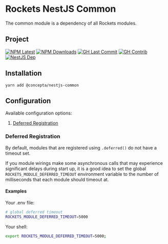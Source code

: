 # Rockets NestJS Common

The common module is a dependency of all Rockets modules.

## Project

[![NPM Latest](https://img.shields.io/npm/v/@concepta/nestjs-common)](https://www.npmjs.com/package/@concepta/nestjs-common)
[![NPM Downloads](https://img.shields.io/npm/dw/@conceptadev/nestjs-common)](https://www.npmjs.com/package/@concepta/nestjs-common)
[![GH Last Commit](https://img.shields.io/github/last-commit/conceptadev/rockets?logo=github)](https://github.com/conceptadev/rockets)
[![GH Contrib](https://img.shields.io/github/contributors/conceptadev/rockets?logo=github)](https://github.com/conceptadev/rockets/graphs/contributors)
[![NestJS Dep](https://img.shields.io/github/package-json/dependency-version/conceptadev/rockets/@nestjs/common?label=NestJS&logo=nestjs&filename=packages%2Fnestjs-common%2Fpackage.json)](https://www.npmjs.com/package/@nestjs/common)

## Installation

`yarn add @concepta/nestjs-common`

## Configuration

Available configuration options:

1. [Deferred Registration](#deferred-registration)

### Deferred Registration

By default, modules that are registered using `.deferred()` do not have a timeout set.

If you module wirings make some asynchronous calls that may experience significant delays during start up,
it is a good idea to set the global `ROCKETS_MODULE_DEFERRED_TIMEOUT` environment variable to the number of
milliseconds that each module should timeout at.

#### Examples

Your .env file:

```zsh
# global deferred timeout
ROCKETS_MODULE_DEFERRED_TIMEOUT=5000
```

Your shell:

```zsh
export ROCKETS_MODULE_DEFERRED_TIMEOUT=5000;
```
